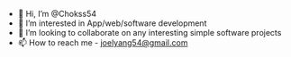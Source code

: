 - 👋 Hi, I’m @Chokss54
- 👀 I’m interested in App/web/software development
- 💞️ I’m looking to collaborate on any interesting simple software projects
- 📫 How to reach me - joelyang54@gmail.com
